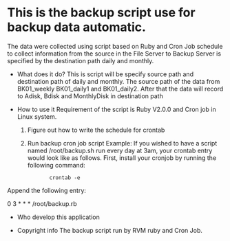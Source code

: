 # This is the backup script use for backup data automatic. 

The data were collected using  script based on Ruby and Cron Job schedule to collect information from the source in the File Server to Backup Server is specified by the destination path daily and monthly.

- What does it do?
    This is script will be specify source path and destination path of daily and
monthly. The source path of the data from BK01_weekly
BK01_daily1 and BK01_daily2. After that the data will record to Adisk, Bdisk and MonthlyDisk in destination path

- How to use it
    Requirement of the script is Ruby V2.0.0 and Cron job in Linux system.
    1. Figure out how to write the schedule for crontab
    2. Run backup cron job script
Example: If you wished to have a script named /root/backup.sh run every day at 3am, your crontab entry would look like as follows. First, install your cronjob by running the following command:

                  crontab -e

Append the following entry:

0 3 * * * /root/backup.rb

- Who develop this application

- Copyright info
    The backup script run by RVM ruby and Cron Job.

